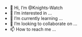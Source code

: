 - 👋 Hi, I’m @Knights-Watch
- 👀 I’m interested in ...
- 🌱 I’m currently learning ...
- 💞️ I’m looking to collaborate on ...
- 📫 How to reach me ...

<!---
Knights-Watch/Knights-Watch is a ✨ special ✨ repository because its `README.md` (this file) appears on your GitHub profile.
You can click the Preview link to take a look at your changes.
--->
